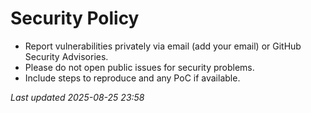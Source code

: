 # Security Policy

- Report vulnerabilities privately via email (add your email) or GitHub Security Advisories.
- Please do not open public issues for security problems.
- Include steps to reproduce and any PoC if available.

_Last updated 2025-08-25 23:58_
